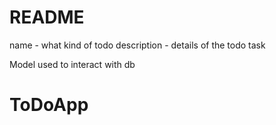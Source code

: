 # README
name - what kind of todo
description - details of the todo task

Model used to interact with db
# ToDoApp
